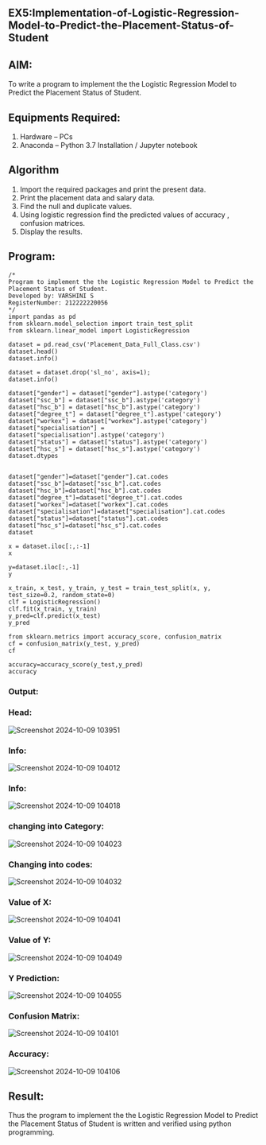 ## EX5:Implementation-of-Logistic-Regression-Model-to-Predict-the-Placement-Status-of-Student

## AIM:
To write a program to implement the the Logistic Regression Model to Predict the Placement Status of Student.

## Equipments Required:
1. Hardware – PCs
2. Anaconda – Python 3.7 Installation / Jupyter notebook

## Algorithm
1. Import the required packages and print the present data.
2. Print the placement data and salary data.
3. Find the null and duplicate values.
4. Using logistic regression find the predicted values of accuracy , confusion matrices.
5. Display the results.

## Program:
```
/*
Program to implement the the Logistic Regression Model to Predict the Placement Status of Student.
Developed by: VARSHINI S
RegisterNumber: 212222220056
*/
import pandas as pd
from sklearn.model_selection import train_test_split
from sklearn.linear_model import LogisticRegression

dataset = pd.read_csv('Placement_Data_Full_Class.csv')
dataset.head()
dataset.info()

dataset = dataset.drop('sl_no', axis=1);
dataset.info()

dataset["gender"] = dataset["gender"].astype('category')
dataset["ssc_b"] = dataset["ssc_b"].astype('category')
dataset["hsc_b"] = dataset["hsc_b"].astype('category')
dataset["degree_t"] = dataset["degree_t"].astype('category')
dataset["workex"] = dataset["workex"].astype('category')
dataset["specialisation"] = dataset["specialisation"].astype('category')
dataset["status"] = dataset["status"].astype('category')
dataset["hsc_s"] = dataset["hsc_s"].astype('category')
dataset.dtypes


dataset["gender"]=dataset["gender"].cat.codes
dataset["ssc_b"]=dataset["ssc_b"].cat.codes
dataset["hsc_b"]=dataset["hsc_b"].cat.codes
dataset["degree_t"]=dataset["degree_t"].cat.codes
dataset["workex"]=dataset["workex"].cat.codes
dataset["specialisation"]=dataset["specialisation"].cat.codes
dataset["status"]=dataset["status"].cat.codes
dataset["hsc_s"]=dataset["hsc_s"].cat.codes
dataset

x = dataset.iloc[:,:-1]
x

y=dataset.iloc[:,-1]
y

x_train, x_test, y_train, y_test = train_test_split(x, y, test_size=0.2, random_state=0)
clf = LogisticRegression()
clf.fit(x_train, y_train)
y_pred=clf.predict(x_test)
y_pred

from sklearn.metrics import accuracy_score, confusion_matrix
cf = confusion_matrix(y_test, y_pred)
cf

accuracy=accuracy_score(y_test,y_pred)
accuracy
```

### Output:

### Head:
![Screenshot 2024-10-09 103951](https://github.com/user-attachments/assets/e3aad698-af06-43a4-bdc5-8a34bb88ca6a)



### Info:
![Screenshot 2024-10-09 104012](https://github.com/user-attachments/assets/8820330f-7e1e-48da-86d6-d317a106fbbb)


### Info:
![Screenshot 2024-10-09 104018](https://github.com/user-attachments/assets/2ce27a91-ad3d-4ab7-9fee-317e15627700)



### changing into Category:
![Screenshot 2024-10-09 104023](https://github.com/user-attachments/assets/25000505-014a-4957-a3f0-9dcdf86b0cfa)



### Changing into codes:
![Screenshot 2024-10-09 104032](https://github.com/user-attachments/assets/5ec2f02d-e760-40c4-9f1c-f2eaf3de176e)


### Value of X:
![Screenshot 2024-10-09 104041](https://github.com/user-attachments/assets/a002ddd8-8164-4253-a6f5-00c8adc5b0f7)

### Value of Y:
![Screenshot 2024-10-09 104049](https://github.com/user-attachments/assets/055eb2cb-d880-4e0d-85f9-ee501596ab6c)


### Y Prediction:
![Screenshot 2024-10-09 104055](https://github.com/user-attachments/assets/b42a31f1-a7a1-413e-92ad-e07e70259243)


### Confusion Matrix:
![Screenshot 2024-10-09 104101](https://github.com/user-attachments/assets/1319dc33-2d63-4df5-a740-cb6925222a0b)

### Accuracy:
![Screenshot 2024-10-09 104106](https://github.com/user-attachments/assets/bed5a224-20f6-491c-a30b-812fabd02750)

## Result:
Thus the program to implement the the Logistic Regression Model to Predict the Placement Status of Student is written and verified using python programming.
